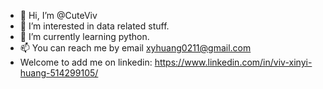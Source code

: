 - 👋 Hi, I’m @CuteViv
- 👀 I’m interested in data related stuff.
- 🌱 I’m currently learning python.
- 📫 You can reach me by email xyhuang0211@gmail.com
- Welcome to add me on linkedin: https://www.linkedin.com/in/viv-xinyi-huang-514299105/

<!---
CuteViv/CuteViv is a ✨ special ✨ repository because its `README.md` (this file) appears on your GitHub profile.
You can click the Preview link to take a look at your changes.
--->

